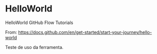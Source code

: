 # HelloWorld
HelloWorld GitHub Flow Tutorials

From:
https://docs.github.com/en/get-started/start-your-journey/hello-world

Teste de uso da ferramenta. 
